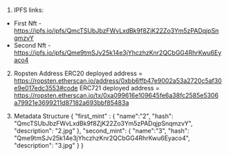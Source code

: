 1. IPFS links:

- First Nft - https://ipfs.io/ipfs/QmcTSUbJbzFWvLxdBk9f8ZjK22Zo3Ym5zPADqjpSnqmzvY
- Second Nft - https://ipfs.io/ipfs/Qme9tmSJv25k14e3jYhczhzKnr2QCbGG4RhrKwu6Eyaco4


2. Ropsten Address
ERC20 deployed address = https://ropsten.etherscan.io/address/0xbb6ffb47e9002a53a2720c5af30e9e017edc3553#code
ERC721 deployed address = https://ropsten.etherscan.io/tx/0xa099616e109645fe6a38fc2585e5306a79921e3699211d87182a693bbf85483a

3. Metadata Structure
    {
        "first_mint" : {
        "name":"2",
        "hash": "QmcTSUbJbzFWvLxdBk9f8ZjK22Zo3Ym5zPADqjpSnqmzvY", 
        "description": "2.jpg"
      },
      "second_mint": {
        "name":"3",
        "hash": "Qme9tmSJv25k14e3jYhczhzKnr2QCbGG4RhrKwu6Eyaco4", 
        "description": "3.jpg"
      }
    }